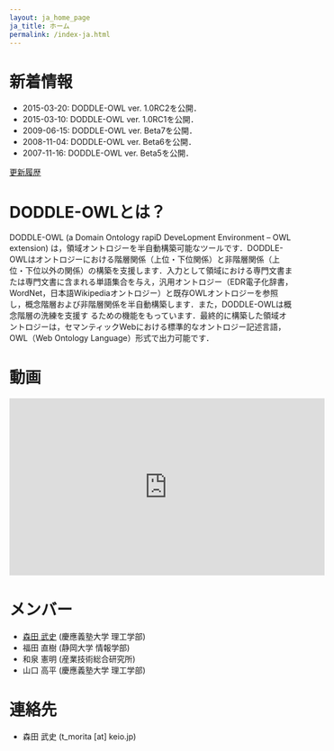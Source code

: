 ```yaml
---
layout: ja_home_page
ja_title: ホーム
permalink: /index-ja.html
---
```


# 新着情報
* 2015-03-20: DODDLE-OWL ver. 1.0RC2を公開．
* 2015-03-10: DODDLE-OWL ver. 1.0RC1を公開．
* 2009-06-15: DODDLE-OWL ver. Beta7を公開．
* 2008-11-04: DODDLE-OWL ver. Beta6を公開．
* 2007-11-16: DODDLE-OWL ver. Beta5を公開．

[更新履歴](https://github.com/doddle-owl/DODDLE-OWL/commits/master)

# DODDLE-OWLとは？
DODDLE-OWL (a Domain Ontology rapiD DeveLopment Environment – OWL extension) は，領域オントロジーを半自動構築可能なツールです．DODDLE-OWLはオントロジーにおける階層関係（上位・下位関係）と非階層関係（上位・下位以外の関係）の構築を支援します．入力として領域における専門文書または専門文書に含まれる単語集合を与え，汎用オントロジー（EDR電子化辞書，WordNet，日本語Wikipediaオントロジー）と既存OWLオントロジーを参照し，概念階層および非階層関係を半自動構築します．また，DODDLE-OWLは概念階層の洗練を支援す るための機能をもっています．最終的に構築した領域オントロジーは，セマンティックWebにおける標準的なオントロジー記述言語，OWL（Web Ontology Language）形式で出力可能です． 

# 動画
<iframe width="560" height="315" src="https://www.youtube.com/embed/EDogkQwwBNY" frameborder="0" allowfullscreen></iframe>

# メンバー
* [森田 武史](http://takeshi-morita.jp/index-ja.html) (慶應義塾大学 理工学部)
* 福田 直樹 (静岡大学 情報学部)
* 和泉 憲明 (産業技術総合研究所)
* 山口 高平 (慶應義塾大学 理工学部)

# 連絡先
* 森田 武史 (t_morita [at] keio.jp)
